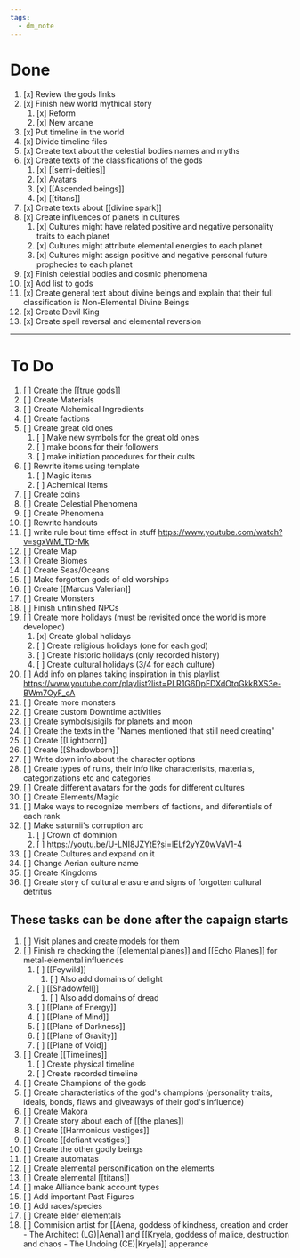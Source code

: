 ```yaml
---
tags:
  - dm_note
---
```

# Done
1. [x] Review the gods links
2. [x] Finish new world mythical story
    1. [x] Reform
    2. [x] New arcane
3. [x] Put timeline in the world
4. [x] Divide timeline files
5. [x] Create text about the celestial bodies names and myths
6. [x] Create texts of the classifications of the gods
    1. [x] [[semi-deities]]
    2. [x] Avatars
    3. [x] [[Ascended beings]]
    4. [x] [[titans]]
7. [x] Create texts about [[divine spark]]
8. [x] Create influences of planets in cultures
    1. [x] Cultures might have related positive and negative personality traits to each planet
    2. [x] Cultures might attribute elemental energies to each planet
    3. [x] Cultures might assign positive and negative personal future prophecies to each planet
9. [x] Finish celestial bodies and cosmic phenomena
10. [x] Add list to gods
11. [x] Create general text about divine beings and explain that their full classification is Non-Elemental Divine Beings
12. [x] Create Devil King
13. [x] Create spell reversal and elemental reversion 
---

# To Do
1. [ ] Create the [[true gods]] 
2. [ ] Create Materials
3. [ ] Create Alchemical Ingredients
4. [ ] Create factions
5. [ ] Create great old ones
	1. [ ] Make new symbols for the great old ones
	2. [ ] make boons for their followers
	3. [ ] make initiation procedures for their cults
6. [ ] Rewrite items using template
	1. [ ] Magic items
	2. [ ] Achemical Items
7. [ ] Create coins
8. [ ] Create Celestial Phenomena
9. [ ] Create Phenomena
10. [ ] Rewrite handouts
11. [ ] write rule bout time effect in stuff https://www.youtube.com/watch?v=sgxWM_TD-Mk
12. [ ] Create Map
13. [ ] Create Biomes
14. [ ] Create Seas/Oceans
15. [ ] Make forgotten gods of old worships
16. [ ] Create [[Marcus Valerian]]
17. [ ] Create Monsters
18. [ ] Finish unfinished NPCs
19. [ ] Create more holidays (must be revisited once the world is more developed)
    1. [x] Create global holidays
    2. [ ] Create religious holidays (one for each god)
    3. [ ] Create historic holidays (only recorded history)
    4. [ ] Create cultural holidays (3/4 for each culture)
20. [ ] Add info on planes taking inspiration in this playlist https://www.youtube.com/playlist?list=PLR1G6DpFDXdOtqGkkBXS3e-BWm7OyF_cA
21. [ ] Create more monsters
22. [ ] Create custom Downtime activities
23. [ ] Create symbols/sigils for planets and moon
24. [ ] Create the texts in the "Names mentioned that still need creating"
25. [ ] Create [[Lightborn]]
26. [ ] Create [[Shadowborn]]
27. [ ] Write down info about the character options 
28. [ ] Create types of ruins, their info like characterisits, materials, categorizations etc and categories
29. [ ] Create different avatars for the gods for different cultures
30. [ ] Create Elements/Magic
31. [ ] Make ways to recognize members of factions, and diferentials of each rank
32. [ ] Make saturnii's corruption arc
	1. [ ] Crown of dominion
	2. [ ] https://youtu.be/U-LNI8JZYtE?si=lELf2yYZ0wVaV1-4
33. [ ] Create Cultures and expand on it
34. [ ] Change Aerian culture name
35. [ ] Create Kingdoms
36. [ ] Create story of cultural erasure and signs of forgotten cultural detritus
## These tasks can be done after the capaign starts
1. [ ] Visit planes and create models for them
2. [ ] Finish re checking the [[elemental planes]] and [[Echo Planes]] for metal-elemental influences
    1. [ ] [[Feywild]]
        1. [ ] Also add domains of delight
    2. [ ] [[Shadowfell]]
        1. [ ] Also add domains of dread
    3. [ ] [[Plane of Energy]]
    4. [ ] [[Plane of Mind]]
    5. [ ] [[Plane of Darkness]]
    6. [ ] [[Plane of Gravity]]
    7. [ ] [[Plane of Void]]
3. [ ] Create [[Timelines]]
    1. [ ] Create physical timeline
    2. [ ] Create recorded timeline
4. [ ] Create Champions of the gods
5. [ ] Create characteristics of the god's champions (personality traits, ideals, bonds, flaws and giveaways of their god's influence)
6. [ ] Create Makora
7. [ ] Create story about each of [[the planes]]
8. [ ] Create [[Harmonious vestiges]]
9. [ ] Create [[defiant vestiges]]
10. [ ] Create the other godly beings
11. [ ] Create automatas
12. [ ] Create elemental personification on the elements
13. [ ] Create elemental [[titans]]
14. [ ] make Alliance bank account types
15. [ ] Add important Past Figures
16. [ ] Add races/species
17. [ ] Create elder elementals
18. [ ] Commision artist for [[Aena, goddess of kindness, creation and order - The Architect (LG)|Aena]] and [[Kryela, goddess of malice, destruction and chaos - The Undoing (CE)|Kryela]] apperance